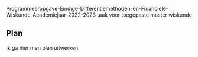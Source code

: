 
Programmeeropgave-Eindige-Differentiemethoden-en-Financiele-Wiskunde-Academiejaar-2022-2023
taak voor toegepaste master wiskunde

## Plan
Ik ga hier men plan uitwerken. 
